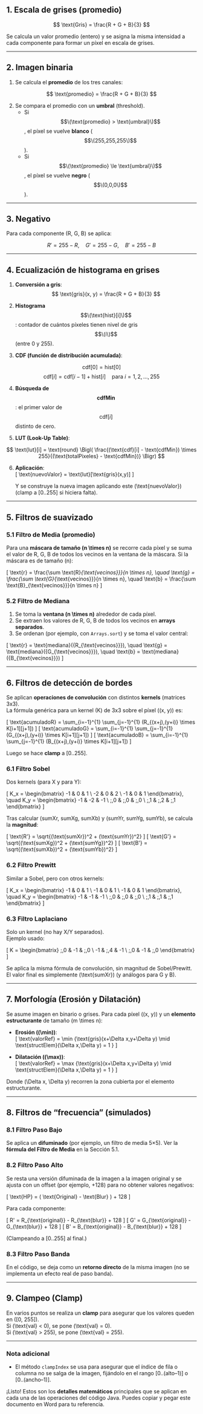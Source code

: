## 1. Escala de grises (promedio)

$$
\text{Gris} = \frac{R + G + B}{3}
$$

Se calcula un valor promedio (entero) y se asigna la misma intensidad a cada componente para formar un píxel en escala de grises.

---

## 2. Imagen binaria

1. Se calcula el **promedio** de los tres canales:

$$
\text{promedio} = \frac{R + G + B}{3}
$$

2. Se compara el promedio con un **umbral** (threshold).  
   - Si $$\(\text{promedio} > \text{umbral}\)$$, el píxel se vuelve **blanco** ($$\(255,255,255\)$$).  
   - Si $$\(\text{promedio} \le \text{umbral}\)$$, el píxel se vuelve **negro** ($$\(0,0,0\)$$).

---

## 3. Negativo

Para cada componente (R, G, B) se aplica:

$$
R' = 255 - R, \quad G' = 255 - G, \quad B' = 255 - B
$$

---

## 4. Ecualización de histograma en grises

1. **Conversión a gris**:  
   $$
   \text{gris}(x, y) = \frac{R + G + B}{3}
   $$

2. **Histograma** $$\(\text{hist}[i]\)$$: contador de cuántos píxeles tienen nivel de gris $$\(i\)$$ (entre 0 y 255).

3. **CDF (función de distribución acumulada)**:

$$
\text{cdf}[0] = \text{hist}[0]
$$
$$
\text{cdf}[i] = \text{cdf}[i-1] + \text{hist}[i] \quad \text{para } i = 1, 2, \dots, 255
$$

4. **Búsqueda de $$ \text{cdfMin} $$**: el primer valor de $$\text{cdf}[i]$$ distinto de cero.

5. **LUT (Look-Up Table)**:

$$
\text{lut}[i] = \text{round} \Bigl( \frac{(\text{cdf}[i] - \text{cdfMin}) \times 255}{(\text{totalPixeles} - \text{cdfMin})} \Bigr)
$$

6. **Aplicación**:  
   \[
   \text{nuevoValor} = \text{lut}[\text{gris}(x,y)]
   \]

   Y se construye la nueva imagen aplicando este \(\text{nuevoValor}\) (clamp a [0..255] si hiciera falta).

---

## 5. Filtros de suavizado

### 5.1 Filtro de Media (promedio)

Para una **máscara de tamaño \(n \times n\)** se recorre cada píxel y se suma el valor de R, G, B de todos los vecinos en la ventana de la máscara. Si la máscara es de tamaño \(n\):

\[
\text{r} = \frac{\sum \text{R}_{\text{vecinos}}}{n \times n}, \quad 
\text{g} = \frac{\sum \text{G}_{\text{vecinos}}}{n \times n}, \quad 
\text{b} = \frac{\sum \text{B}_{\text{vecinos}}}{n \times n}
\]

### 5.2 Filtro de Mediana

1. Se toma la **ventana \(n \times n\)** alrededor de cada píxel.  
2. Se extraen los valores de R, G, B de todos los vecinos en **arrays separados**.  
3. Se ordenan (por ejemplo, con `Arrays.sort`) y se toma el valor central:

\[
\text{r} = \text{mediana}(\{R_{\text{vecinos}}\}), \quad 
\text{g} = \text{mediana}(\{G_{\text{vecinos}}\}), \quad 
\text{b} = \text{mediana}(\{B_{\text{vecinos}}\})
\]

---

## 6. Filtros de detección de bordes

Se aplican **operaciones de convolución** con distintos **kernels** (matrices 3x3).  
La fórmula genérica para un kernel \(K\) de 3x3 sobre el píxel \((x, y)\) es:

\[
\text{acumuladoR} = \sum_{i=-1}^{1} \sum_{j=-1}^{1} (R_{(x+j),(y+i)} \times K[i+1][j+1])
\]
\[
\text{acumuladoG} = \sum_{i=-1}^{1} \sum_{j=-1}^{1} (G_{(x+j),(y+i)} \times K[i+1][j+1])
\]
\[
\text{acumuladoB} = \sum_{i=-1}^{1} \sum_{j=-1}^{1} (B_{(x+j),(y+i)} \times K[i+1][j+1])
\]

Luego se hace **clamp** a [0..255].

### 6.1 Filtro Sobel

Dos kernels (para X y para Y):

\[
K_x = 
\begin{bmatrix}
-1 & 0 & 1 \\
-2 & 0 & 2 \\
-1 & 0 & 1
\end{bmatrix}, 
\quad
K_y =
\begin{bmatrix}
-1 & -2 & -1 \\
\;\,0 & \;\,0 & \;\,0 \\
\;\,1 & \;\,2 & \;\,1
\end{bmatrix}
\]

Tras calcular (sumXr, sumXg, sumXb) y (sumYr, sumYg, sumYb), se calcula la **magnitud**:

\[
\text{R'} = \sqrt{(\text{sumXr})^2 + (\text{sumYr})^2}
\]
\[
\text{G'} = \sqrt{(\text{sumXg})^2 + (\text{sumYg})^2}
\]
\[
\text{B'} = \sqrt{(\text{sumXb})^2 + (\text{sumYb})^2}
\]

### 6.2 Filtro Prewitt

Similar a Sobel, pero con otros kernels:

\[
K_x = 
\begin{bmatrix}
-1 & 0 & 1 \\
-1 & 0 & 1 \\
-1 & 0 & 1
\end{bmatrix},
\quad
K_y =
\begin{bmatrix}
-1 & -1 & -1 \\
\;\,0 & \;\,0 & \;\,0 \\
\;\,1 & \;\,1 & \;\,1
\end{bmatrix}
\]

### 6.3 Filtro Laplaciano

Solo un kernel (no hay X/Y separados).  
Ejemplo usado:

\[
K =
\begin{bmatrix}
\;\,0 & -1 & \;\,0 \\
-1 & \;\,4 & -1 \\
\;\,0 & -1 & \;\,0
\end{bmatrix}
\]

Se aplica la misma fórmula de convolución, sin magnitud de Sobel/Prewitt. El valor final es simplemente \(\text{sumXr}\) (y análogos para G y B).

---

## 7. Morfología (Erosión y Dilatación)

Se asume imagen en binario o grises. Para cada píxel \((x, y)\) y un **elemento estructurante** de tamaño \(m \times n\):

- **Erosión (\(\min\))**:  
  \[
  \text{valorRef} = \min \{\text{gris}(x+\Delta x,y+\Delta y) \mid \text{structElem}(\Delta x,\Delta y) = 1 \}
  \]

- **Dilatación (\(\max\))**:  
  \[
  \text{valorRef} = \max \{\text{gris}(x+\Delta x,y+\Delta y) \mid \text{structElem}(\Delta x,\Delta y) = 1 \}
  \]

Donde \(\Delta x, \Delta y\) recorren la zona cubierta por el elemento estructurante.

---

## 8. Filtros de “frecuencia” (simulados)

### 8.1 Filtro Paso Bajo
Se aplica un **difuminado** (por ejemplo, un filtro de media 5×5). Ver la **fórmula del Filtro de Media** en la Sección 5.1.

### 8.2 Filtro Paso Alto
Se resta una versión difuminada de la imagen a la imagen original y se ajusta con un offset (por ejemplo, +128) para no obtener valores negativos:

\[
\text{HP} = ( \text{Original} - \text{Blur} ) + 128
\]

Para cada componente:

\[
R' = R_{\text{original}} - R_{\text{blur}} + 128
\]
\[
G' = G_{\text{original}} - G_{\text{blur}} + 128
\]
\[
B' = B_{\text{original}} - B_{\text{blur}} + 128
\]

(Clampeando a [0..255] al final.)

### 8.3 Filtro Paso Banda
En el código, se deja como un **retorno directo** de la misma imagen (no se implementa un efecto real de paso banda).

---

## 9. Clampeo (Clamp)

En varios puntos se realiza un **clamp** para asegurar que los valores queden en \([0, 255]\).  
Si \(\text{val} < 0\), se pone \(\text{val} = 0\).  
Si \(\text{val} > 255\), se pone \(\text{val} = 255\).

---

### Nota adicional
- El método `clampIndex` se usa para asegurar que el índice de fila o columna no se salga de la imagen, fijándolo en el rango [0..(alto–1)] o [0..(ancho–1)].

¡Listo! Estos son los **detalles matemáticos** principales que se aplican en cada una de las operaciones del código Java. Puedes copiar y pegar este documento en Word para tu referencia.
